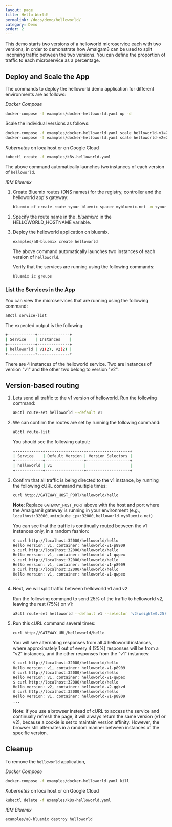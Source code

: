 ```yaml
---
layout: page
title: Hello World!
permalink: /docs/demo/helloworld/
category: Demo
order: 2
---
```


This demo starts two versions of a helloworld microservice each with two
versions, in order to demonstrate how Amalgam8 can be used to split
incoming traffic between the two versions. You can define the proportion of
traffic to each microservice as a percentage.

## Deploy and Scale the App

The commands to deploy the helloworld demo application for different
environments are as follows:

_Docker Compose_
  
```bash
docker-compose -f examples/docker-helloworld.yaml up -d
```

Scale the individual versions as follows:

```bash
docker-compose -f examples/docker-helloworld.yaml scale helloworld-v1=2
docker-compose -f examples/docker-helloworld.yaml scale helloworld-v2=2
```

_Kubernetes_ on localhost or on Google Cloud

```bash
kubectl create -f examples/k8s-helloworld.yaml
```

The above command automatically launches two instances of each version of
`helloworld`.

_IBM Bluemix_

1. Create Bluemix routes (DNS names) for the registry, controller and the helloworld app's gateway:  

   ```bash
   bluemix cf create-route <your bluemix space> mybluemix.net -n <your helloworld route>
   ```

1. Specify the route name in the _.bluemixrc_ in the HELLOWORLD_HOSTNAME variable.

1. Deploy the helloworld application on bluemix.

   ```bash
   examples/a8-bluemix create helloworld
   ```

   The above command automatically launches two instances of each version
   of `helloworld`.

   Verify that the services are running using the following commands: 

   ```bash
   bluemix ic groups
   ```

### List the Services in the App

You can view the microservices that are running using the following command:

```bash
a8ctl service-list
```
    
The expected output is the following:

```bash
+------------+--------------+
| Service    | Instances    |
+------------+--------------+
| helloworld | v1(2), v2(2) |
+------------+--------------+
```

There are 4 instances of the helloworld service. Two are instances of
version "v1" and the other two belong to version "v2".

## Version-based routing

1. Lets send all traffic to the v1 version of helloworld. Run the following command:

   ```bash
   a8ctl route-set helloworld --default v1
   ```

1. We can confirm the routes are set by running the following command:

   ```bash
   a8ctl route-list
   ```

   You should see the following output:

   ```bash
   +------------+-----------------+-------------------+
   | Service    | Default Version | Version Selectors |
   +------------+-----------------+-------------------+
   | helloworld | v1              |                   |
   +------------+-----------------+-------------------+
   ```

1. Confirm that all traffic is being directed to the v1 instance, by running the following cURL command multiple times:

   ```bash
   curl http://GATEWAY_HOST_PORT/helloworld/hello
   ```

   **Note**: Replace `GATEWAY_HOST_PORT` above with the host and port where
   the Amalgam8 gateway is running in your environment (e.g., `localhost:32000`,
   `<minikube_ip>:32000`, `helloworld.mybluemix.net`)

   You can see that the traffic is continually routed between the v1 instances only, in a random fashion:

   ```bash
   $ curl http://localhost:32000/helloworld/hello
   Hello version: v1, container: helloworld-v1-p8909
   $ curl http://localhost:32000/helloworld/hello
   Hello version: v1, container: helloworld-v1-qwpex
   $ curl http://localhost:32000/helloworld/hello
   Hello version: v1, container: helloworld-v1-p8909
   $ curl http://localhost:32000/helloworld/hello
   Hello version: v1, container: helloworld-v1-qwpex
   ...
   ```

1. Next, we will split traffic between helloworld v1 and v2

   Run the following command to send 25% of the traffic to helloworld v2, leaving the rest (75%) on v1:
    
   ```bash
   a8ctl route-set helloworld --default v1 --selector 'v2(weight=0.25)'
   ```

1. Run this cURL command several times:

   ```bash
   curl http://GATEWAY_URL/helloworld/hello
   ```

   You will see alternating responses from all 4 helloworld instances, where approximately 1 out of every 4 (25%) responses
   will be from a "v2" instances, and the other responses from the "v1" instances:

   ```bash
   $ curl http://localhost:32000/helloworld/hello
   Hello version: v1, container: helloworld-v1-p8909
   $ curl http://localhost:32000/helloworld/hello
   Hello version: v1, container: helloworld-v1-qwpex
   $ curl http://localhost:32000/helloworld/hello
   Hello version: v2, container: helloworld-v2-ggkvd
   $ curl http://localhost:32000/helloworld/hello
   Hello version: v1, container: helloworld-v1-p8909
   ...
   ```

   Note: if you use a browser instead of cURL to access the service and continually refresh the page, 
   it will always return the same version (v1 or v2), because a cookie is set to maintain version affinity.
   However, the browser still alternates in a random manner between instances of the specific version.

## Cleanup

To remove the `helloworld` application,

_Docker Compose_
  
```bash
docker-compose -f examples/docker-helloworld.yaml kill
```

_Kubernetes_ on localhost or on Google Cloud

```bash
kubectl delete -f examples/k8s-helloworld.yaml
```

_IBM Bluemix_

```bash
examples/a8-bluemix destroy helloworld
```
